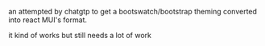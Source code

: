 an attempted by chatgtp to get a bootswatch/bootstrap theming converted into react MUI's format.

it kind of works but still needs a lot of work
